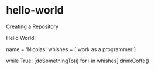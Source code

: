 # hello-world
Creating a Repository

Hello World! 

name = 'Nicolas'
whishes = ['work as a programmer']

while True:
	[doSomethingTo(i) for i in whishes]
	drinkCoffe()


